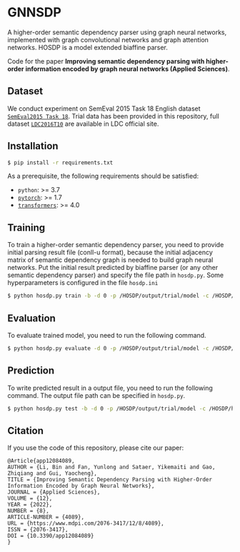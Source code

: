 # GNNSDP

A higher-order semantic dependency parser using graph neural networks, implemented with graph convolutional networks and graph attention networks.
HOSDP is a model extended biaffine parser. 

Code for the paper **Improving semantic dependency parsing with higher-order information encoded by graph neural networks (Applied Sciences)**.

## Dataset
We conduct experiment on SemEval 2015 Task 18 English dataset [`SemEval2015 Task 18`](https://alt.qcri.org/semeval2015/task18/). 
Trial data has been provided in this repository, full dataset [`LDC2016T10`](https://catalog.ldc.upenn.edu/LDC2016T10) are available in LDC official site.

## Installation

```sh
$ pip install -r requirements.txt
```


As a prerequisite, the following requirements should be satisfied:
* `python`: >= 3.7
* [`pytorch`](https://github.com/pytorch/pytorch): >= 1.7
* [`transformers`](https://github.com/huggingface/transformers): >= 4.0


## Training

To train a higher-order semantic dependency parser, you need to provide initial parsing result file (conll-u format),
because the initial adjacency matrix of semantic dependency graph is needed to build graph neural networks. 
Put the initial result predicted by biaffine parser (or any other semantic dependency parser) 
and specify the file path in `hosdp.py`.
Some hyperparameters is configured in the file `hosdp.ini`
```sh
$ python hosdp.py train -b -d 0 -p /HOSDP/output/trial/model -c /HOSDP/hosdp.ini
```

## Evaluation

To evaluate trained model, you need to run the following command.
```sh
$ python hosdp.py evaluate -d 0 -p /HOSDP/output/trial/model -c /HOSDP/hosdp.ini
```

## Prediction
To write predicted result in a output file, you need to run the following command. The output file path can be specified in `hosdp.py`. 
```sh
$ python hosdp.py test -b -d 0 -p /HOSDP/output/trial/model -c /HOSDP/hosdp.ini
```

## Citation
If you use the code of this repository, please cite our paper:
```
@Article{app12084089,
AUTHOR = {Li, Bin and Fan, Yunlong and Sataer, Yikemaiti and Gao, Zhiqiang and Gui, Yaocheng},
TITLE = {Improving Semantic Dependency Parsing with Higher-Order Information Encoded by Graph Neural Networks},
JOURNAL = {Applied Sciences},
VOLUME = {12},
YEAR = {2022},
NUMBER = {8},
ARTICLE-NUMBER = {4089},
URL = {https://www.mdpi.com/2076-3417/12/8/4089},
ISSN = {2076-3417},
DOI = {10.3390/app12084089}
}
```
